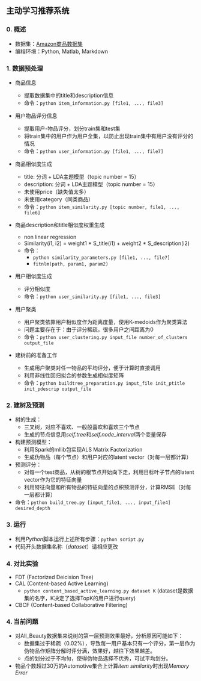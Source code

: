 ## 主动学习推荐系统

### 0. 概述

- 数据集：[Amazon商品数据集](http://jmcauley.ucsd.edu/data/amazon/)
- 编程环境：Python, Matlab, Markdown

### 1. 数据预处理

- 商品信息
  - 提取数据集中的title和description信息
  - 命令：`python item_information.py [file1, ..., file3]`

- 用户物品评分信息

  - 提取用户-物品评分，划分train集和test集
  - 将train集中的用户作为用户全集，以防止出现train集中有用户没有评分的情况
  - 命令：`python user_information.py [file1, ..., file7]`

- 商品相似度生成

  - title: 分词 + LDA主题模型（topic number = 15）
  - description: 分词 + LDA主题模型（topic number = 15）
  - 未使用price（缺失值太多）
  - 未使用category（同类商品）
  - 命令：`python item_similarity.py [topic number, file1, ..., file6]`

- 商品description和title相似度权重生成

  - non linear regression
  - Similarity(i1, i2) = weight1 * S_title(i1) + weight2 * S_description(i2)
  - 命令：
    - `python similarity_parameters.py [file1, ..., file7]`
    - `fitnlm(path, param1, param2)`

- 用户相似度生成

  - 评分相似度
  - 命令：`python user_similarity.py [file1, ..., file3]`

- 用户聚类

  - 用户聚类依靠用户相似度作为距离度量，使用K-medoids作为聚类算法
  - 问题主要存在于：由于评分稀疏，很多用户之间距离为0
  - 命令：`python user_clustering.py input_file number_of_clusters output_file`

- 建树前的准备工作

  - 生成用户聚类对任一物品的平均评分，便于计算时直接调用
  - 利用非线性回归拟合的参数生成相似度矩阵
  - 命令：`python buildtree_preparation.py input_file init_ptitle init_pdescrip output_file`

### 2. 建树及预测

- 树的生成：
  - 三叉树，对应不喜欢、一般般喜欢和喜欢三个节点
  - 生成的节点信息用*self.tree*和*self.node_interval*两个变量保存
- 构建预测模型：
  - 利用Spark的mllib包实现ALS Matrix Factorization
  - 生成伪物品（每个节点）和用户对应的latent vector（对每一层都计算）
- 预测评分：
  - 对每一个test商品，从树的根节点开始向下走，利用目标叶子节点的latent vector作为它的特征向量
  - 利用特征向量和所有物品的特征向量的点积预测评分，计算RMSE（对每一层都计算）
- 命令：`python build_tree.py [input_file1, ..., input_file4] desired_depth`

### 3. 运行

- 利用*Python*脚本运行上述所有步骤：`python script.py`
- 代码开头数据集名称（*dataset*）请相应更改

### 4. 对比实验

- FDT (Factorized Deicision Tree)
- CAL (Content-based Active Learning)
	- `python content_based_active_learning.py dataset K`  (dataset是数据集的名字，K决定了选择TopK的用户进行query)
- CBCF (Content-based Collaborative Filtering)

### 4. 当前问题

- 对All_Beauty数据集来说树的第一层预测效果最好，分析原因可能如下：
  - 数据集过于稀疏（0.02%），导致每一用户基本只有一个评分，第一层作为伪物品作矩阵分解时评分满，效果好，越往下效果越差。
  - 点的划分过于不均匀，使得伪物品选择不优秀，可试平均划分。
- 物品个数超过30万的Automotive集合上计算*item similarity*时出现*Memory Error*
